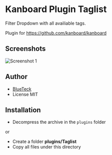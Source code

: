 # Kanboard Plugin Taglist

Filter Dropdown with all availiable tags.

Plugin for https://github.com/kanboard/kanboard

## Screenshots

![Screenshot 1](https://user-images.githubusercontent.com/1961634/63574522-3c55f080-c588-11e9-9c33-bac7444226c5.png)

## Author

- [BlueTeck](https://github.com/BlueTeck)
- License MIT

## Installation

- Decompress the archive in the `plugins` folder

or

- Create a folder **plugins/Taglist**
- Copy all files under this directory